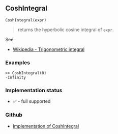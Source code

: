 ## CoshIntegral

```
CoshIntegral(expr)
```

> returns the hyperbolic cosine integral of `expr`.
  
See
* [Wikipedia - Trigonometric integral](https://en.wikipedia.org/wiki/Trigonometric_integral)

### Examples

```
>> CoshIntegral(0)
-Infinity
```
 






### Implementation status

* &#x2705; - full supported

### Github

* [Implementation of CoshIntegral](https://github.com/axkr/symja_android_library/blob/master/symja_android_library/matheclipse-core/src/main/java/org/matheclipse/core/builtin/HypergeometricFunctions.java#L233) 
